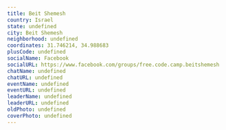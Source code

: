 ```yaml
---
title: Beit Shemesh
country: Israel
state: undefined
city: Beit Shemesh
neighborhood: undefined
coordinates: 31.746214, 34.988683
plusCode: undefined
socialName: Facebook
socialURL: https://www.facebook.com/groups/free.code.camp.beitshemesh
chatName: undefined
chatURL: undefined
eventName: undefined
eventURL: undefined
leaderName: undefined
leaderURL: undefined
oldPhoto: undefined
coverPhoto: undefined
---
```

